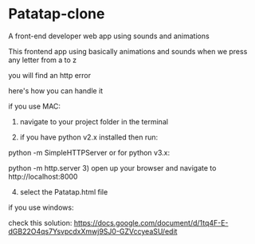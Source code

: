 # Patatap-clone
A front-end developer web app using sounds and animations

This frontend app using basically animations and sounds when we press any letter from a to z

you will find an http error 

here's how you can handle it 

if you use MAC: 
1) navigate to your project folder in the terminal

2) if you have python v2.x installed then run: 

python -m SimpleHTTPServer
 or for python v3.x:

python -m http.server
3) open up your browser and navigate to http://localhost:8000

4) select the Patatap.html file

if you use windows: 

check this solution: https://docs.google.com/document/d/1tq4F-E-dGB22O4qs7YsvpcdxXmwj9SJ0-GZVccyeaSU/edit
